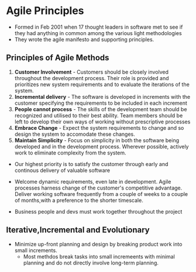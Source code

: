 # Agile Principles

- Formed in Feb 2001 when 17 thought leaders in software met to see if
  they had anything in common among the various light methodologies
- They wrote the agile manifesto and supporting principles.

## Principles of Agile Methods

1.  ****Customer Involvement**** - Customers should be closely involved
    throughout the development process. Their role is provided and
    prioritizes new system requirements and to evaluate the iterations
    of the system.
2.  ****Incremental delivery**** - The software is developed in
    increments with the customer specifying the requirements to be
    included in each increment
3.  ****People cannot process**** - The skills of the development team
    should be recognized and utilised to their best ability. Team
    members should be left to develop their own ways of working without
    prescriptive processes
4.  ****Embrace Change**** - Expect the system requirements to change
    and so design the system to accomodate these changes.
5.  ****Maintain Simplicity**** - Focus on simplicity in both the
    software being developed and in the development process. Wherever
    possible, actively work to eliminate complexity from the system.

- Our highest priority is to satisfy the customer through early and
  continous delivery of valuable software

- Welcome dynamic requirements, even late in development. Agile
  processes harness change of the customer\'s competitive advantage.
  Deliver working software frequently from a couple of weeks to a couple
  of months,with a preference to the shorter timescale.

- Business people and devs must work together throughout the project

## Iterative,Incremental and Evolutionary

- Minimize up-front planning and design by breaking product work into
  small increments.
  - Most methdos break tasks into small incremeents with minimal
    planning and do not directly involve long-term planning.
